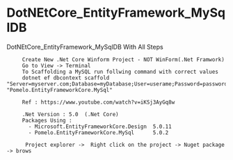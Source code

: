 # DotNEtCore_EntityFramework_MySqlDB
DotNEtCore_EntityFramework_MySqlDB With All Steps

         Create New .Net Core Winform Project - NOT WinForm(.Net Framwork)
         Go to View -> Terminal
         To Scaffolding a MySQL run follwing command with correct values
         dotnet ef dbcontext scaffold "Server=myserver.com;Database=myDatabase;User=userame;Password=password;" "Pomelo.EntityFrameworkCore.MySql"

         Ref : https://www.youtube.com/watch?v=iKSj3AyGq8w

         .Net Version : 5.0  (.Net Core)
         Packages Using : 
           - Microsoft.EntityFrameworkCore.Design  5.0.11
           - Pomelo.EntityFrameworkCore.MySql      5.0.2
           
          Project explorer ->  Right click on the project -> Nuget package -> brows
